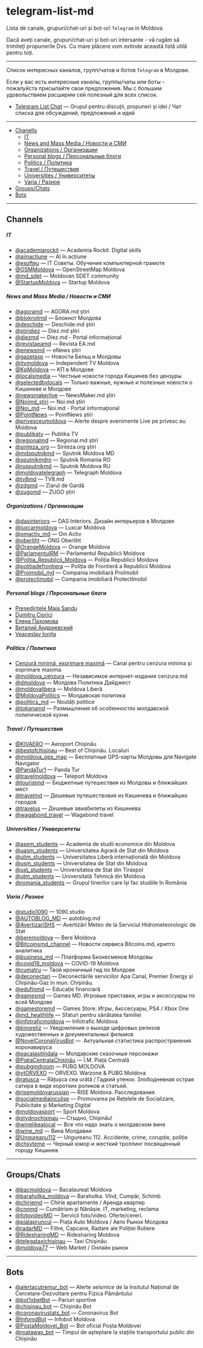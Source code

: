 # telegram-list-md

Lista de canale, grupuri/chat-uri și bot-uri `Telegram` in Moldova.

Dacă aveți canale, grupuri/chat-uri și bot-uri intersante - vă rugăm să trimiteți propunerile Dvs. Cu mare plăcere vom extinde această listă utilă pentru toți.

***

Список интересных каналов, групп/чатов и ботов `Telegram` в Молдове.

Eсли у вас есть интересные каналы, группы/чаты или боты - пожалуйста присылайте свои предложения. Мы с большим удовольствием расширим сей полезный для всех список.

* [Telegram List Chat](https://t.me/grouplist_md) — Grupul pentru discuții, propuneri și idei / Чат списка для обсуждений, предложений и идей

-----

* [Chanells](#Channels)
  * [IT](#IT)
  * [News and Mass Media / Новости и СМИ](#News-and-Mass-Media-Новости-и-СМИ)
  * [Organizations / Организации](#Organizations-Организации)
  * [Personal blogs / Персональные блоги](#Personal-blogs-Персональные-блоги)
  * [Politics / Политика](#Politics-Политика)
  * [Travel / Путешествия](#Travel-Путешествия)
  * [Universities / Университеты](#Universities-Университеты)
  * [Varia / Разное](#Varia-Разное)
* [Groups/Chats](#Groups-Chats)
* [Bots](#Bots)

-----

## Channels

##### IT

* [@academiarockit](https://t.me/academiarockit) — Academia Rockit. Digital skills
* [@aiinactiune](https://t.me/aiinactiune) — AI în acțiune
* [@esofteu](https://t.me/esofteu) — IT Советы. Обучение компьютерной грамоте
* [@OSMMoldova](https://t.me/OSMMoldova) — OpenStreetMap Moldova
* [@md_sdet](https://t.me/md_sdet) — Moldovan SDET community
* [@StartupMoldova](https://t.me/StartupMoldova) — Startup Moldova

##### News and Mass Media / Новости и СМИ

* [@agoramd](https://t.me/agoramd) — AGORA.md știri
* [@bloknotmd](https://t.me/bloknotmd) — Блокнот Молдова
* [@deschide](https://t.me/deschide) — Deschide.md știri
* [@știridiez](https://t.me/știridiez) — Diez.md știri
* [@diezmd](https://t.me/diezmd) — Diez.md - Portal informațional
* [@revistaeamd](https://t.me/revistaeamd) — Revista EA.md
* [@enewsmd](https://t.me/enewsmd) — eNews știri
* [@gazetasp](https://t.me/gazetasp) — Новости Бельц и Молдовы
* [@itvmoldova](https://t.me/itvmoldova) — Independent TV Moldova
* [@KpMoldova](https://t.me/KpMoldova) — KП в Молдове
* [@localsmedia](https://t.me/localsmedia) — Честные новости города Кишинев без цензуры
* [@selectedbylocals](https://t.me/selectedbylocals) — Только важные, нужные и полезные новости о Кишиневе и Молдове
* [@newsmakerlive](https://t.me/newsmakerlive) — NewsMaker.md știri
* [@Noimd_știri](https://t.me/Noimd_știri) — Noi.md știri
* [@Noi_md](https://t.me/Noi_md) — Noi.md - Portal informațional
* [@PointNews](https://t.me/PointNews) — PointNews știri
* [@privesceumoldova](https://t.me/privesceumoldova) — Alerte despre evenimente Live pe privesc.eu Moldova
* [@publikatv](https://t.me/publikatv) — Publika TV
* [@regionalmd](https://t.me/regionalmd) — Regional.md știri
* [@sinteza_org](https://t.me/sinteza_org) — Sinteza.org știri
* [@mdsputnikmd](https://t.me/mdsputnikmd) — Sputnik Moldova MD
* [@sputnikmdro](https://t.me/sputnikmdro) — Sputnik Romania RO
* [@rusputnikmd](https://t.me/rusputnikmd) — Sputnik Moldova RU
* [@moldovatelegraph](https://t.me/moldovatelegraph) — Telegraph Moldova
* [@tv8md](https://t.me/tv8md) — TV8.md
* [@zdgmd](https://t.me/zdgmd) — Ziarul de Gardă
* [@zugomd](https://t.me/zugomd) — ZUGO știri

##### Organizations / Организации

* [@dasinteriors](https://t.me/dasinteriors) — DAS Interiors. Дизайн интерьеров в Молдове
* [@luxcarmoldova](https://t.me/luxcarmoldova) — Luxcar Moldova
* [@omactiv_md](https://t.me/omactiv_md) — Om Activ
* [@oberliht](https://t.me/oberliht) — ONG Oberliht
* [@OrangeMoldova](https://t.me/OrangeMoldova) — Orange Moldova
* [@ParlamentulRM](https://t.me/ParlamentulRM) — Parlamentul Republicii Moldova
* [@Politia_Republicii_Moldova](https://t.me/Politia_Republicii_Moldova) — Poliția Republicii Moldova
* [@politiadefrontiera](https://t.me/politiadefrontiera) — Poliția de Frontieră a Republicii Moldova
* [@Proimobil_md](https://t.me/Proimobil_md) — Compania imobiliară ProImobil
* [@protectimobil](https://t.me/protectimobil) — Compania imobiliară ProtectImobil

##### Personal blogs / Персональные блоги

* [Președintele Maia Sandu](https://t.me/maiasandumd)
* [Dumitru Ciorici](https://t.me/DumitruCiorici)
* [Елена Пахомова](https://t.me/ivanovnamd)
* [Виталий Андриевский](https://t.me/VAndrievski)
* [Veaceslav Ionița](https://t.me/v_ionita)

##### Politics / Политика

* [Cenzură minimă, exprimare maximă](https://t.me/joinchat/StADVRsyHORpryHd) — Сanal pentru cenzura minima și exprimare maxima
* [@moldova_cenzura](https://t.me/moldova_cenzura) — Независимое интернет-издание cenzura.md
* [@dmoldova](https://t.me/dmoldova) — Молдова Политика Дайджест
* [@moldovalibera](https://t.me/moldovalibera) — Moldova Liberă
* [@MoldovaPolitics](https://t.me/MoldovaPolitics) — Молдавская политика
* [@politics_md](https://t.me/politics_md) — Noutăți politice
* [@tokanamd](https://t.me/tokanamd) — Размышления об особенностях молдавской политической кухни

##### Travel / Путешествия

* [@KIVAERO](https://t.me/KIVAERO) — Aeroport Chișinău
* [@bestofchisinau](https://t.me/bestofchisinau) — Best of Chișinău. Localuri
* [@moldova_gps_map](https://t.me/moldova_gps_map) — Бесплатные GPS-карты Молдовы для Navigate Navigator
* [@PandaTur1](https://t.me/PandaTur1) — Panda Tur
* [@travelmoldova](https://t.me/travelmoldova) — Teleport Moldova
* [@touristmd](https://t.me/touristmd) — Бюджетные путешествия из Молдовы и ближайших мест
* [@travelmd](https://t.me/travelmd) — Дешевые путешествовия из Кишинева и ближайших городов
* [@travelus](https://t.me/travelus) — Дешевые авиабилеты из Кишинева
* [@wagabond_travel](https://t.me/wagabond_travel) — Wagabond travel

##### Universities / Университеты

* [@asem_students](https://t.me/asem_students) — Academia de studii economice din Moldova
* [@uasm_students](https://t.me/uasm_students) — Universitatea Agrară de Stat din Moldova
* [@ulim_students](https://t.me/ulim_students) — Universitatea Liberă internațională din Moldova
* [@usm_students](https://t.me/usm_students) — Universitatea de Stat din Moldova
* [@ust_students](https://t.me/ust_students) — Universitatea de Stat din Tiraspol
* [@utm_students](https://t.me/utm_students) — Universitată Tehnică din Moldova
* [@romania_students](https://t.me/romania_students) — Grupul tinerilor care își fac studiile în România

##### Varia / Разное

* [@studio1090](https://t.me/studio1090) — 1090.studio
* [@AUTOBLOG_MD](https://t.me/AUTOBLOG_MD) — autoblog.md
* [@AvertizariSHS](https://t.me/AvertizariSHS) — Avertizări Meteo de la Serviciul Hidrometeorologic de Stat
* [@beremoldova](https://t.me/beremoldova) — Bere Moldova
* [@Bitcoinsmd_channel](https://t.me/Bitcoinsmd_channel) — Новости сервиса Bitcoins.md, крипто аналитика
* [@business_md](https://t.me/business_md) — Платформа Бизнесменов Молдовы
* [@covid19_moldova](https://t.me/covid19_moldova) — COVID-19 Moldova
* [@cumatru](https://t.me/cumatru) — Твой ироничный гид по Молдове
* [@deconectari](https://t.me/deconectari) — Deconectările serviciilor Apa Canal, Premier Energy și Chișinău-Gaz în mun. Chișinău.
* [@edufinmd](https://t.me/edufinmd) — Educație financiară
* [@gamesmd](https://t.me/gamesmd) — Games MD. Игровые приставки, игры и аксессуары по всей Молдове
* [@gamestoremd](https://t.me/gamestoremd) — Games Store. Игры, Акссесуары, PS4 / Xbox One
* [@md_healthlife](https://t.me/md_healthlife) — Sfaturi pentru sănătatea familiei
* [@infotraficmoldova](https://t.me/infotraficmoldova) — Infotrafic Moldova
* [@kinoreliz](https://t.me/kinoreliz) — Уведомления о выходе цифровых релизов художественных и документальных фильмов
* [@NovelCoronaVirusBot](https://t.me/NovelCoronaVirusBot) —  Aктуальная статистика распространения коронавируса
* [@pacalasitindala](https://t.me/pacalasitindala) — Молдавские сказочные персонажи
* [@PiataCentralaChișinău](https://t.me/PiataCentralaChișinău) —  Î.M. Piața Centrală
* [@pubgmdroom](https://t.me/pubgmdroom) — PUBG MOLDOVA
* [@ytORVEXO](https://t.me/ytORVEXO) — ORVEXO. Warzone & PUBG Moldova
* [@ratusca](https://t.me/ratusca) — Rățușca cea urâtă / Гадкий утенок. Злободневная острая сатира в виде коротких роликов и статьей.
* [@risemoldovarussian](https://t.me/risemoldovarussian) — RISE Moldova. Расследования
* [@socialmediainculise](https://t.me/socialmediainculise) — Promovarea pe Rețelele de Socializare, Publicitate și Marketing Digital
* [@moldovasport](https://t.me/moldovasport) — Sport Moldova
* [@stydnochisinau](https://t.me/stydnochisinau) — Стыдно, Chișinău!
* [@winelikealocal](https://t.me/winelikealocal) — Все что надо знать о молдавском вине
* [@wine_md](https://t.me/wine_md) — Вина Молдавии
* [@Ungureanu112](https://t.me/Ungureanu112) — Ungureanu 112. Accidente, crime, corupție, poliție
* [@chsvteme](https://t.me/chsvteme) — Черный юмор и жесткий троллинг посвященный городу Кишинев

-------------

## Groups/Chats

* [@bacmoldova](https://t.me/bacmoldova) — Bacalaureat Moldova
* [@baraholka_moldova](https://t.me/baraholka_moldova) — Baraholka. Vînd, Cumpăr, Schimb
* [@chiriemd](https://t.me/chiriemd) — Chirie apartamente / Аренда квартир
* [@cnnmd](https://t.me/cnnmd) — Cumătrism și Nănășiе. IT, marketing, reclama
* [@fotovideoMD](https://t.me/fotovideoMD) — Servicii foto/video. Oferte/cereri.
* [@piatapruncul](https://t.me/piatapruncul) — Piața Auto Moldova / Авто Рынок Молдова
* [@radarMD](https://t.me/radarMD) — Filtre, Capcane, Radare ale Poliției Rutiere
* [@RidesharingMD](https://t.me/RidesharingMD) — Ridesharing Moldova
* [@telegataxichisinau](https://t.me/telegataxichisinau) — Taxi Chișinău
* [@moldova77](https://t.me/moldova77) — Web Market / Онлайн рынок

-------------

## Bots

* [@alertacutremur_bot](https://t.me/alertacutremur_bot) — Alerte seismice de la Insitutul Național de Cercetare-Dezvoltare pentru Fizica Pământului
* [@bot1xbetBot](https://t.me/bot1xbetBot) — Pariuri sportive
* [@chisinau_bot](https://t.me/chisinau_bot) — Chișinău Bot
* [@coronavirustats_bot](https://t.me/coronavirustats_bot) — Coronavirus Bot
* [@InfomdBot](https://t.me/InfomdBot) — Infobot Moldova
* [@PostaMoldovei_Bot](https://t.me/PostaMoldovei_Bot) — Bot oficial Poșta Moldovei
* [@roataway_bot](https://t.me/roataway_bot) — Timpul de așteptare la stațiile transportului public din Chișinău
